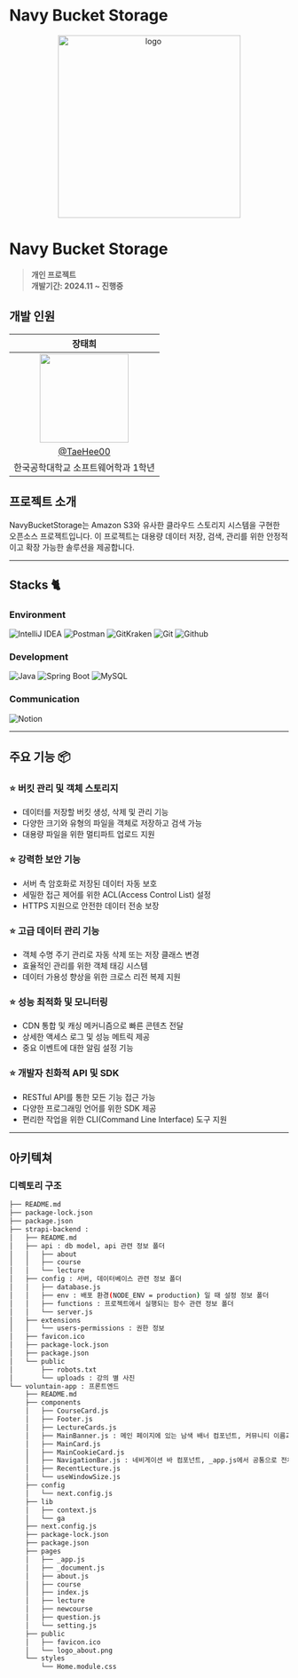 # Navy Bucket Storage

<div align="center">
<img width="329" alt="logo" src="https://github.com/user-attachments/assets/00dfebcb-52bc-440b-987c-fe207ac664d6">
</div>

# Navy Bucket Storage
> **개인 프로젝트** <br/> **개발기간: 2024.11 ~ 진행중**

[//]: # (## 배포 주소)

[//]: # ()
[//]: # (> **개발 버전** : [http://voluntain.cs.skku.edu/]&#40;http://voluntain.cs.skku.edu/&#41; <br>)

[//]: # (> **프론트 서버** : [http://voluntain.cs.skku.edu:33307/]&#40;http://voluntain.cs.skku.edu:33307/&#41;<br>)

[//]: # (> **백엔드 서버** : [http://voluntain.cs.skku.edu:2223/]&#40;http://voluntain.cs.skku.edu:2223/&#41;<br>)

## 개발 인원

|                                                                장태희                                                                 |
|:----------------------------------------------------------------------------------------------------------------------------------:| 
| <img src="https://github.com/2023WB-TeamB/Backend/assets/154852834/c10d0c0c-2ece-415c-980d-67c566439e4c" width="160" height="160"> |
|                                              [@TaeHee00](https://github.com/TaeHee00)                                              |
|                                                        한국공학대학교 소프트웨어학과 1학년                                                         |

## 프로젝트 소개

NavyBucketStorage는 Amazon S3와 유사한 클라우드 스토리지 시스템을 구현한 오픈소스 프로젝트입니다. 이 프로젝트는 대용량 데이터 저장, 검색, 관리를 위한 안정적이고 확장 가능한 솔루션을 제공합니다.

[//]: # (## 시작 가이드)

[//]: # (### Requirements)

[//]: # (For building and running the application you need:)

[//]: # ()
[//]: # (- [Node.js 14.19.3]&#40;https://nodejs.org/ca/blog/release/v14.19.3/&#41;)

[//]: # (- [Npm 9.2.0]&#40;https://www.npmjs.com/package/npm/v/9.2.0&#41;)

[//]: # (- [Strapi 3.6.6]&#40;https://www.npmjs.com/package/strapi/v/3.6.6&#41;)

[//]: # ()
[//]: # (### Installation)

[//]: # (``` bash)

[//]: # ($ git clone https://github.com/Voluntain-SKKU/Voluntain-2nd.git)

[//]: # ($ cd Voluntain-2nd)

[//]: # (```)

[//]: # (#### Backend)

[//]: # (```)

[//]: # ($ cd strapi-backend)

[//]: # ($ nvm use v.14.19.3)

[//]: # ($ npm install)

[//]: # ($ npm run develop)

[//]: # (```)

[//]: # ()
[//]: # (#### Frontend)

[//]: # (```)

[//]: # ($ cd voluntain-app)

[//]: # ($ nvm use v.14.19.3)

[//]: # ($ npm install )

[//]: # ($ npm run dev)

[//]: # (```)

---

## Stacks 🐈

### Environment
![IntelliJ IDEA](https://img.shields.io/badge/IntelliJ%20IDEA-000000?style=for-the-badge&logo=intellijidea&logoColor=white)
![Postman](https://img.shields.io/badge/Postman-179287?style=for-the-badge&logo=gitkraken&logoColor=white)
![GitKraken](https://img.shields.io/badge/GitKraken-FF6C37?style=for-the-badge&logo=postman&logoColor=white)
![Git](https://img.shields.io/badge/Git-F05032?style=for-the-badge&logo=Git&logoColor=white)
![Github](https://img.shields.io/badge/GitHub-181717?style=for-the-badge&logo=GitHub&logoColor=white)

### Development
![Java](https://img.shields.io/badge/Java-007396?style=for-the-badge&logo=java&logoColor=white)
![Spring Boot](https://img.shields.io/badge/Spring%20Boot-6DB33F?style=for-the-badge&logo=Springboot&logoColor=white)
![MySQL](https://img.shields.io/badge/MySQL-4479A1?style=for-the-badge&logo=mysql&logoColor=white)

### Communication
![Notion](https://img.shields.io/badge/Notion-000000?style=for-the-badge&logo=Notion&logoColor=white)

---

[//]: # (## 화면 구성 📺)

[//]: # (| 메인 페이지  |  소개 페이지   |)

[//]: # (| :-------------------------------------------: | :------------: |)

[//]: # (|  <img width="329" src="https://user-images.githubusercontent.com/50205887/208036155-a57900f7-c68a-470d-923c-ff3c296ea635.png"/> |  <img width="329" src="https://user-images.githubusercontent.com/50205887/208036645-a76cf400-85bc-4fa2-af72-86d2abf61366.png"/>|  )

[//]: # (| 강좌 소개 페이지   |  강의 영상 페이지   |  )

[//]: # (| <img width="329" src="https://user-images.githubusercontent.com/50205887/208038737-2b32b7d2-25f4-4949-baf5-83b5c02915a3.png"/>   |  <img width="329" src="https://user-images.githubusercontent.com/50205887/208038965-43a6318a-7b05-44bb-97c8-b08b0495fba7.png"/>     |)

[//]: # ()
[//]: # (---)
## 주요 기능 📦

### ⭐️ 버킷 관리 및 객체 스토리지
- 데이터를 저장할 버킷 생성, 삭제 및 관리 기능
- 다양한 크기와 유형의 파일을 객체로 저장하고 검색 가능
- 대용량 파일을 위한 멀티파트 업로드 지원

### ⭐️ 강력한 보안 기능
- 서버 측 암호화로 저장된 데이터 자동 보호
- 세밀한 접근 제어를 위한 ACL(Access Control List) 설정
- HTTPS 지원으로 안전한 데이터 전송 보장

### ⭐️ 고급 데이터 관리 기능
- 객체 수명 주기 관리로 자동 삭제 또는 저장 클래스 변경
- 효율적인 관리를 위한 객체 태깅 시스템
- 데이터 가용성 향상을 위한 크로스 리전 복제 지원

### ⭐️ 성능 최적화 및 모니터링
- CDN 통합 및 캐싱 메커니즘으로 빠른 콘텐츠 전달
- 상세한 액세스 로그 및 성능 메트릭 제공
- 중요 이벤트에 대한 알림 설정 기능

### ⭐️ 개발자 친화적 API 및 SDK
- RESTful API를 통한 모든 기능 접근 가능
- 다양한 프로그래밍 언어를 위한 SDK 제공
- 편리한 작업을 위한 CLI(Command Line Interface) 도구 지원

---
## 아키텍쳐

### 디렉토리 구조
```bash
├── README.md
├── package-lock.json
├── package.json
├── strapi-backend : 
│   ├── README.md
│   ├── api : db model, api 관련 정보 폴더
│   │   ├── about
│   │   ├── course
│   │   └── lecture
│   ├── config : 서버, 데이터베이스 관련 정보 폴더
│   │   ├── database.js
│   │   ├── env : 배포 환경(NODE_ENV = production) 일 때 설정 정보 폴더
│   │   ├── functions : 프로젝트에서 실행되는 함수 관련 정보 폴더
│   │   └── server.js
│   ├── extensions
│   │   └── users-permissions : 권한 정보
│   ├── favicon.ico
│   ├── package-lock.json
│   ├── package.json
│   └── public
│       ├── robots.txt
│       └── uploads : 강의 별 사진
└── voluntain-app : 프론트엔드
    ├── README.md
    ├── components
    │   ├── CourseCard.js
    │   ├── Footer.js
    │   ├── LectureCards.js
    │   ├── MainBanner.js : 메인 페이지에 있는 남색 배너 컴포넌트, 커뮤니티 이름과 슬로건을 포함.
    │   ├── MainCard.js
    │   ├── MainCookieCard.js
    │   ├── NavigationBar.js : 네비게이션 바 컴포넌트, _app.js에서 공통으로 전체 페이지에 포함됨.
    │   ├── RecentLecture.js
    │   └── useWindowSize.js
    ├── config
    │   └── next.config.js
    ├── lib
    │   ├── context.js
    │   └── ga
    ├── next.config.js
    ├── package-lock.json
    ├── package.json
    ├── pages
    │   ├── _app.js
    │   ├── _document.js
    │   ├── about.js
    │   ├── course
    │   ├── index.js
    │   ├── lecture
    │   ├── newcourse
    │   ├── question.js
    │   └── setting.js
    ├── public
    │   ├── favicon.ico
    │   └── logo_about.png
    └── styles
        └── Home.module.css

```

<!--
```bash
├── README.md : 리드미 파일
│
├── strapi-backend/ : 백엔드
│   ├── api/ : db model, api 관련 정보 폴더
│   │   └── [table 이름] : database table 별로 분리되는 api 폴더 (table 구조, 해당 table 관련 api 정보 저장)
│   │       ├── Config/routes.json : api 설정 파일 (api request에 따른 handler 지정)
│   │       ├── Controllers/ [table 이름].js : api controller 커스텀 파일
│   │       ├── Models : db model 관련 정보 폴더
│   │       │   ├── [table 이름].js : (사용 X) api 커스텀 파일
│   │       │   └── [table 이름].settings.json : model 정보 파일 (field 정보)
│   │       └─── Services/ course.js : (사용 X) api 커스텀 파일
│   │ 
│   ├── config/ : 서버, 데이터베이스 관련 정보 폴더
│   │   ├── Env/production : 배포 환경(NODE_ENV = production) 일 때 설정 정보 폴더
│   │   │   └── database.js : production 환경에서 database 설정 파일
│   │   ├── Functions : 프로젝트에서 실행되는 함수 관련 정보 폴더
│   │   │   │   ├── responses : (사용 X) 커스텀한 응답 저장 폴더
│   │   │   │   ├── bootstrap.js : 어플리케이션 시작 시 실행되는 코드 파일
│   │   │   │   └── cron.js : (사용 X) cron task 관련 파일
│   │   ├── database.js : 기본 개발 환경(NODE_ENV = development)에서 database 설정 파일
│   │   └── server.js : 서버 설정 정보 파일
│   │  
│   ├── extensions/
│   │   └── users-permissions/config/ : 권한 정보
│   │ 
│   └── public/
│       └── uploads/ : 강의 별 사진
│
└── voluntain-app/ : 프론트엔드
    ├── components/
    │   ├── NavigationBar.js : 네비게이션 바 컴포넌트, _app.js에서 공통으로 전체 페이지에 포함됨.
    │   ├── MainBanner.js : 메인 페이지에 있는 남색 배너 컴포넌트, 커뮤니티 이름과 슬로건을 포함.
    │   ├── RecentLecture.js : 사용자가 시청 정보(쿠키)에 따라, 현재/다음 강의를 나타내는 컴포넌트 [호출: MainCookieCard]
    │   ├── MainCookieCard.js : 상위 RecentLecture 컴포넌트에서 전달받은 props를 나타내는 레이아웃 컴포넌트.
    │   ├── MainCard.js : 현재 등록된 course 정보를 백엔드에서 받아서 카드로 나타내는 컴포넌트 [호출: CourseCard]
    │   └── CourseCard.js : 상위 MainCard 컴포넌트에서 전달받은 props를 나타내는 레이아웃 컴포넌트
    │
    ├── config/
    │   └── next.config.js
    │
    ├── lib/
    │   └── ga/
    │   │   └── index.js
    │   └── context.js
    │
    ├── pages/
    │   ├── courses/
    │   │   └── [id].js : 강의 페이지
    │   ├── _app.js : Next.js에서 전체 컴포넌트 구조를 결정, 공통 컴포넌트(navbar, footer)가 선언되도록 customizing 됨.
    │   ├── _document.js : Next.js에서 전체 html 문서의 구조를 결정, lang 속성과 meta tag가 customizing 됨.
    │   ├── about.js : 단체 소개 페이지
    │   ├── index.js : 메인 페이지
    │   ├── question.js : Q&A 페이지
    │   └── setting.js : 쿠키, 구글 애널리틱스 정보 수집 정책 페이지
    │
    ├── public/
    │   ├── favicon.ico : 네비게이션바 이미지
    │   └── logo_about.png : about 페이지 로고 이미지
    │
    └── styles/
        └── Home.module.css

```
-->